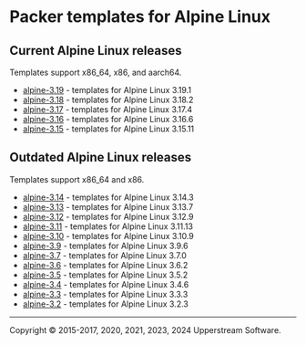 # Packer templates for Alpine Linux

## Current Alpine Linux releases

Templates support x86_64, x86, and aarch64.

* [alpine-3.19](alpine-3.19/README.md) - templates for Alpine Linux 3.19.1
* [alpine-3.18](alpine-3.18/README.md) - templates for Alpine Linux 3.18.2
* [alpine-3.17](alpine-3.17/README.md) - templates for Alpine Linux 3.17.4
* [alpine-3.16](alpine-3.16/README.md) - templates for Alpine Linux 3.16.6
* [alpine-3.15](alpine-3.15/README.md) - templates for Alpine Linux 3.15.11

## Outdated Alpine Linux releases

Templates support x86_64 and x86.

* [alpine-3.14](alpine-3.14/README.md) - templates for Alpine Linux 3.14.3
* [alpine-3.13](alpine-3.13/README.md) - templates for Alpine Linux 3.13.7
* [alpine-3.12](alpine-3.12/README.md) - templates for Alpine Linux 3.12.9
* [alpine-3.11](alpine-3.11/README.md) - templates for Alpine Linux 3.11.13
* [alpine-3.10](alpine-3.10/README.md) - templates for Alpine Linux 3.10.9
* [alpine-3.9](alpine-3.9/README.md) - templates for Alpine Linux 3.9.6
* [alpine-3.7](alpine-3.7/README.md) - templates for Alpine Linux 3.7.0
* [alpine-3.6](alpine-3.6/README.md) - templates for Alpine Linux 3.6.2
* [alpine-3.5](alpine-3.5/README.md) - templates for Alpine Linux 3.5.2
* [alpine-3.4](alpine-3.4/README.md) - templates for Alpine Linux 3.4.6
* [alpine-3.3](alpine-3.3/README.md) - templates for Alpine Linux 3.3.3
* [alpine-3.2](alpine-3.2/README.md) - templates for Alpine Linux 3.2.3

- - -

Copyright &copy; 2015-2017, 2020, 2021, 2023, 2024 Upperstream Software.
